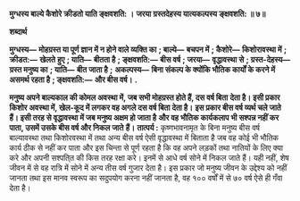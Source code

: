 **मुग्धस्य बाल्ये कैशोरे क्रीडतो याति ङ्क्षवशति: ।** **जरया ग्रस्तदेहस्य यात्यकल्पस्य ङ्क्षवशति: ॥ ७॥** 

**शब्दार्थ** 

**मुग्धस्य—** **मोहग्रस्त या पूर्ण ज्ञान में न होने वाले व्यक्ति का** **; बाल्ये—** **बचपन में** **; कैशोरे—** **किशोरावस्था में** **; क्रीडत:—** **खेलते** **हुए** **; याति—** **बीतता है** **; ङ्क्षवशति:—** **बीस वर्ष** **; जरया—** **वृद्धावस्था से** **; ग्रस्त-देहस्य—** **ग्रस्त मनुष्य का** **; याति—** **बीत जाता है** **;** **अकल्पस्य—** **बिना संकल्प के क्योंकि भौतिक कार्यों के करने में असमर्थ रहता है** **; ङ्क्षवशति:—** **और बीस वर्ष।** **.** 

**मनुष्य अपने बाल्यकाल की कोमल अवस्था में, जब सभी मोहग्रस्त होते हैं, दस वर्ष बिता** **देता है। इसी प्रकार किशोर अवस्था में, खेल-कूद में लगकर वह अगले दस वर्ष बिता देता है।** **इस प्रकार बीस वर्ष व्यर्थ चले जाते हैं। इसी तरह से वृद्धावस्था में जब मनुष्य अक्षम हो जाता है** **और वह भौतिक कार्यकलाप भी सश्पन्न नहीं कर पाता, उसमें उसके बीस वर्ष और निकल जाते** **हैं।** **तात्पर्य :** कृष्णभावनामृत के बिना मनुष्य बीस वर्ष बाल्यावस्था तथा किशोरवस्था में तथा अन्य बीस वर्ष ऐसी वृद्धावस्था में बिताता है जब वह कोई भी भौतिक कार्य ठीक से नहीं कर पाता और इस चिन्ता से पूर्ण रहता है कि वह अपने लड़कों तथा नातियों के लिए क्या करे और अपनी सश्पति्त की किस तरह रक्षा करे। इनमें से आधे वर्ष सोने में निकल जाते हैं। यही नहीं, शेष जीवन में से वह रात्रि में सोने में अन्य तीस वर्ष गुजार देता है। इस प्रकार जो मनुष्य जीवन के उद्देश्य को नहीं जानता तथा इस मानव स्वरूप का सदुपयोग करना नहीं जानता है, वह १०० वर्षों में से ७० वर्ष ऐसे ही गँवा देता है।  